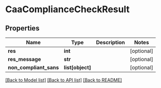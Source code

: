 # CaaComplianceCheckResult

## Properties
Name | Type | Description | Notes
------------ | ------------- | ------------- | -------------
**res** | **int** |  | [optional] 
**res_message** | **str** |  | [optional] 
**non_compliant_sans** | **list[object]** |  | [optional] 

[[Back to Model list]](../README.md#documentation-for-models) [[Back to API list]](../README.md#documentation-for-api-endpoints) [[Back to README]](../README.md)

